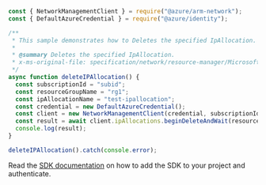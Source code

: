 ```javascript
const { NetworkManagementClient } = require("@azure/arm-network");
const { DefaultAzureCredential } = require("@azure/identity");

/**
 * This sample demonstrates how to Deletes the specified IpAllocation.
 *
 * @summary Deletes the specified IpAllocation.
 * x-ms-original-file: specification/network/resource-manager/Microsoft.Network/stable/2021-05-01/examples/IpAllocationDelete.json
 */
async function deleteIPAllocation() {
  const subscriptionId = "subid";
  const resourceGroupName = "rg1";
  const ipAllocationName = "test-ipallocation";
  const credential = new DefaultAzureCredential();
  const client = new NetworkManagementClient(credential, subscriptionId);
  const result = await client.ipAllocations.beginDeleteAndWait(resourceGroupName, ipAllocationName);
  console.log(result);
}

deleteIPAllocation().catch(console.error);
```

Read the [SDK documentation](https://github.com/Azure/azure-sdk-for-js/blob/%40azure%2Farm-network_27.0.0/sdk/network/arm-network/README.md) on how to add the SDK to your project and authenticate.
